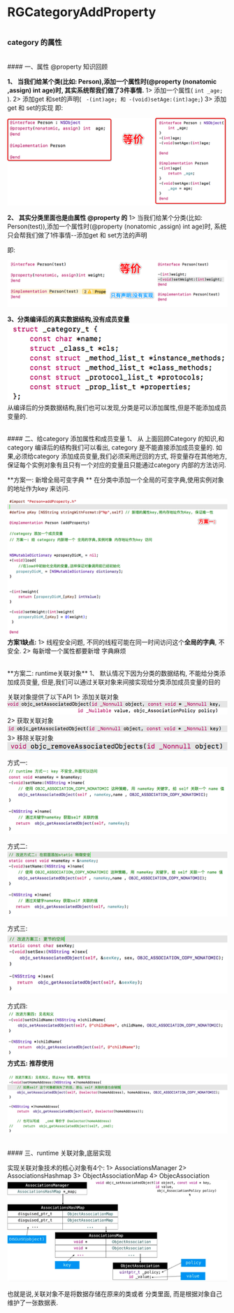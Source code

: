 # RGCategoryAddProperty



#
### category 的属性

<br>
#### 一、属性 @property 知识回顾

**1、 当我们给某个类(比如: Person),添加一个属性时(@property (nonatomic ,assign) int age)时, 其实系统帮我们做了3件事情.**
1> 添加一个属性( `int _age;` ).
2> 添加get 和set的声明( ` -(int)age; 和 -(void)setAge:(int)age;`)
3> 添加get 和 set的实现
即:

![](/assets/Snip20190107_9.png)


**2、 其实分类里面也是由属性 @property 的**
1> 当我们给某个分类(比如: Person(test)),添加一个属性时(@property (nonatomic ,assign) int age)时, 系统只会帮我们做了1件事情--添加get 和 set方法的声明

即:

![](/assets/Snip20190107_13.png)

**3、分类编译后的真实数据结构,没有成员变量**
![](/assets/Snip20190106_7.png)
从编译后的分类数据结构,我们也可以发现,分类是可以添加属性,但是不能添加成员变量的.




<br>
#### 二、给category 添加属性和成员变量
1、 从 上面回顾Category 的知识,和category 编译后的结构我们可以看出, category 是不能直接添加成员变量的. 如果,必须给category 添加成员变量,我们必须采用迂回的方式, 将变量存在其他地方, 保证每个实例对象有且只有一个对应的变量且只能通过category 内部的方法访问.


**方案一: 新增全局可变字典 **
在分类中添加一个全局的可变字典,使用实例对象的地址作为key 来访问.

![](/assets/Snip20190108_1.png)
**方案1缺点:**
1> 线程安全问题, 不同的线程可能在同一时间访问这个**全局的字典**, 不安全.
2> 每新增一个属性都要新增 字典麻烦



<br>
**方案二: runtime关联对象**
1、 默认情况下因为分类的数据结构, 不能给分类添加成员变量, 但是,我们可以通过关联对象来间接实现给分类添加成员变量的目的

关联对象提供了以下API
1> 添加关联对象
![](/assets/Snip20190108_5.png)
2> 获取关联对象
![](/assets/Snip20190108_6.png)
3> 移除关联对象
![](/assets/Snip20190108_7.png)

方式一:
![](/assets/Snip20190108_2.png)

方式二:
![](/assets/Snip20190108_3.png)

方式三:
![](/assets/Snip20190108_4.png)

方式四:
![](/assets/fs4.png)
**方式五: 推荐使用**

![](/assets/gltjfa.png)


<br>
#### 三、runtime 关联对象,底层实现

实现关联对象技术的核心对象有4个:
1> AssociationsManager
2> AssociationsHashmap
3> ObjectAssociationMap
4> ObjecAssociation
![](/assets/glyl.png)


也就是说,关联对象不是将数据存储在原来的类或者 分类里面, 而是根据对象自己维护了一张数据表.
